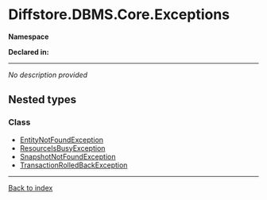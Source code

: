 # Diffstore.DBMS.Core.Exceptions

**Namespace**

**Declared in:** [](.md)

------


*No description provided*

## Nested types

### Class
* [EntityNotFoundException](Diffstore.DBMS.Core.Exceptions.EntityNotFoundException.md)
* [ResourceIsBusyException](Diffstore.DBMS.Core.Exceptions.ResourceIsBusyException.md)
* [SnapshotNotFoundException](Diffstore.DBMS.Core.Exceptions.SnapshotNotFoundException.md)
* [TransactionRolledBackException](Diffstore.DBMS.Core.Exceptions.TransactionRolledBackException.md)

------

[Back to index](index.md)